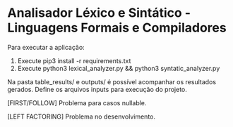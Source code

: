 # Analisador Léxico  e Sintático - Linguagens Formais e Compiladores

Para executar a aplicação:
1) Execute pip3 install -r requirements.txt
2) Execute python3 lexical_analyzer.py && python3 syntatic_analyzer.py

Na pasta table_results/ e outputs/ é possível acompanhar os resultados gerados. 
Define os arquivos inputs para execução do projeto.

[FIRST/FOLLOW] Problema para casos nullable.

[LEFT FACTORING] Problema no desenvolvimento.
